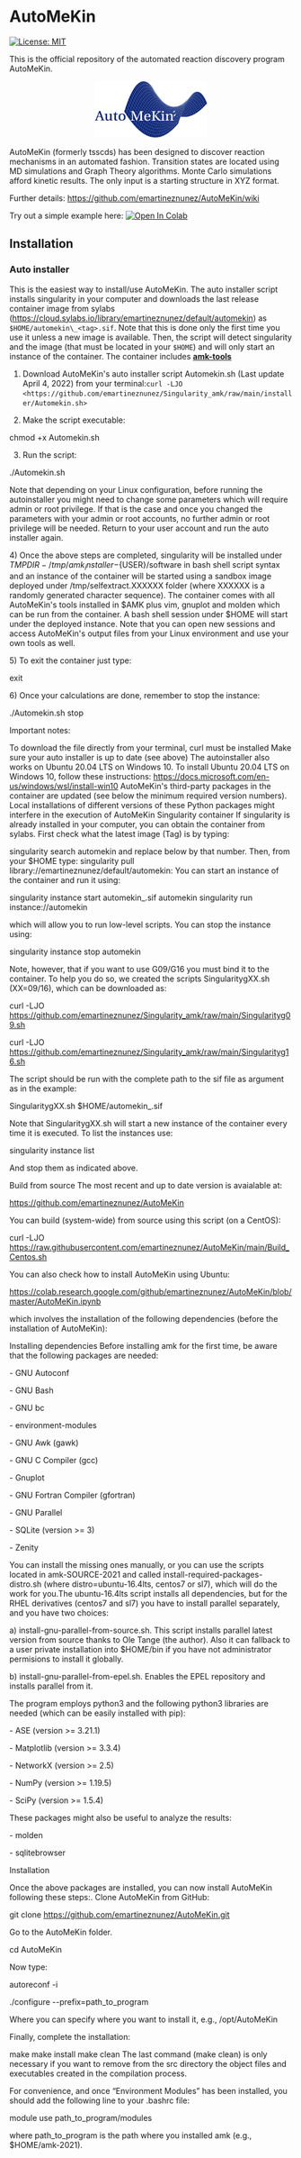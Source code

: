 # AutoMeKin

[![License: MIT](https://img.shields.io/badge/License-MIT-yellow.svg)](https://opensource.org/licenses/MIT)

This is the official repository of the automated reaction discovery program AutoMeKin.

<p align="center">
   <img src="logo.png" alt="alt text" width="200" height="100">
</p>

AutoMeKin (formerly tsscds) has been designed to discover reaction mechanisms in an automated fashion. Transition states are located using MD simulations and Graph Theory algorithms. Monte Carlo simulations afford kinetic results. The only input is a starting structure in XYZ format. 

Further details: https://github.com/emartineznunez/AutoMeKin/wiki

Try out a simple example here: 
[![Open In Colab](https://colab.research.google.com/assets/colab-badge.svg)](https://colab.research.google.com/github/emartineznunez/AutoMeKin/blob/main/AutoMeKin.ipynb)

## Installation

### Auto installer 
This is the easiest way to install/use AutoMeKin. The
auto installer script installs singularity in your computer and
downloads the last release container image from sylabs
(https://cloud.sylabs.io/library/emartineznunez/default/automekin) as
`$HOME/automekin\_<tag>.sif`. Note that this is done only the first time
you use it unless a new image is available. Then, the script will detect
singularity and the image (that must be located in your `$HOME`) and will
only start an instance of the container. The container includes
**[amk-tools](https://github.com/dgarayr/amk_tools)**

1. Download AutoMeKin's auto installer script Automekin.sh (Last update
April 4, 2022) from your terminal:`curl -LJO
<https://github.com/emartineznunez/Singularity_amk/raw/main/installer/Automekin.sh>`

2. Make the script executable:

chmod +x Automekin.sh

3. Run the script:

./Automekin.sh

Note that depending on your Linux configuration, before running the
autoinstaller you might need to change some parameters which will
require admin or root privilege. If that is the case and once you
changed the parameters with your admin or root accounts, no further
admin or root privilege will be needed. Return to your user account and
run the auto installer again.

4\) Once the above steps are completed, singularity will be installed
under ${TMPDIR-/tmp}/amk_installer-${USER}/software in bash shell script
syntax and an instance of the container will be started using a sandbox
image deployed under /tmp/selfextract.XXXXXX folder (where XXXXXX is a
randomly generated character sequence). The container comes with all
AutoMeKin's tools installed in $AMK plus vim, gnuplot and molden which
can be run from the container. A bash shell session under $HOME will
start under the deployed instance. Note that you can open new sessions
and access AutoMeKin's output files from your Linux environment and use
your own tools as well.

5\) To exit the container just type:

exit

6\) Once your calculations are done, remember to stop the instance:

./Automekin.sh stop

Important notes:

To download the file directly from your terminal, curl must be installed
Make sure your auto installer is up to date (see above) The
autoinstaller also works on Ubuntu 20.04 LTS on Windows 10. To install
Ubuntu 20.04 LTS on Windows 10, follow these instructions:
<https://docs.microsoft.com/en-us/windows/wsl/install-win10> AutoMeKin's
third-party packages in the container are updated (see below the minimum
required version numbers). Local installations of different versions of
these Python packages might interfere in the execution of AutoMeKin
Singularity container If singularity is already installed in your
computer, you can obtain the container from sylabs. First check what the
latest image (Tag) is by typing:

singularity search automekin and replace <Tag> below by that number.
Then, from your $HOME type: singularity pull
library://emartineznunez/default/automekin:<Tag> You can start an
instance of the container and run it using:

singularity instance start automekin\_<Tag>.sif automekin singularity
run instance://automekin

which will allow you to run low-level scripts. You can stop the instance
using:

singularity instance stop automekin

Note, however, that if you want to use G09/G16 you must bind it to the
container. To help you do so, we created the scripts SingularitygXX.sh
(XX=09/16), which can be downloaded as:

curl -LJO
<https://github.com/emartineznunez/Singularity_amk/raw/main/Singularityg09.sh>

curl -LJO
<https://github.com/emartineznunez/Singularity_amk/raw/main/Singularityg16.sh>

The script should be run with the complete path to the sif file as
argument as in the example:

SingularitygXX.sh $HOME/automekin\_<Tag>.sif

Note that SingularitygXX.sh will start a new instance of the container
every time it is executed. To list the instances use:

singularity instance list

And stop them as indicated above.

Build from source The most recent and up to date version is avaialable
at:

<https://github.com/emartineznunez/AutoMeKin>

You can build (system-wide) from source using this script (on a CentOS):

curl -LJO
<https://raw.githubusercontent.com/emartineznunez/AutoMeKin/main/Build_Centos.sh>

You can also check how to install AutoMeKin using Ubuntu:

<https://colab.research.google.com/github/emartineznunez/AutoMeKin/blob/master/AutoMeKin.ipynb>

which involves the installation of the following dependencies (before
the installation of AutoMeKin):

Installing dependencies Before installing amk for the first time, be
aware that the following packages are needed:

\- GNU Autoconf

\- GNU Bash

\- GNU bc

\- environment-modules

\- GNU Awk (gawk)

\- GNU C Compiler (gcc)

\- Gnuplot

\- GNU Fortran Compiler (gfortran)

\- GNU Parallel

\- SQLite (version \>= 3)

\- Zenity

You can install the missing ones manually, or you can use the scripts
located in amk-SOURCE-2021 and called
install-required-packages-distro.sh (where distro=ubuntu-16.4lts,
centos7 or sl7), which will do the work for you.The ubuntu-16.4lts
script installs all dependencies, but for the RHEL derivatives (centos7
and sl7) you have to install parallel separately, and you have two
choices:

a\) install-gnu-parallel-from-source.sh. This script installs parallel
latest version from source thanks to Ole Tange (the author). Also it can
fallback to a user private installation into $HOME/bin if you have not
administrator permisions to install it globally.

b\) install-gnu-parallel-from-epel.sh. Enables the EPEL repository and
installs parallel from it.

The program employs python3 and the following python3 libraries are
needed (which can be easily installed with pip):

\- ASE (version \>= 3.21.1)

\- Matplotlib (version \>= 3.3.4)

\- NetworkX (version \>= 2.5)

\- NumPy (version \>= 1.19.5)

\- SciPy (version \>= 1.5.4)

These packages might also be useful to analyze the results:

\- molden

\- sqlitebrowser

Installation

Once the above packages are installed, you can now install AutoMeKin
following these steps:. Clone AutoMeKin from GitHub:

git clone <https://github.com/emartineznunez/AutoMeKin.git>

Go to the AutoMeKin folder.

cd AutoMeKin

Now type:

autoreconf -i

./configure --prefix=path_to_program

Where you can specify where you want to install it, e.g., /opt/AutoMeKin

Finally, complete the installation:

make make install make clean The last command (make clean) is only
necessary if you want to remove from the src directory the object files
and executables created in the compilation process.

For convenience, and once “Environment Modules” has been installed, you
should add the following line to your .bashrc file:

module use path_to_program/modules

where path_to_program is the path where you installed amk (e.g.,
$HOME/amk-2021).
